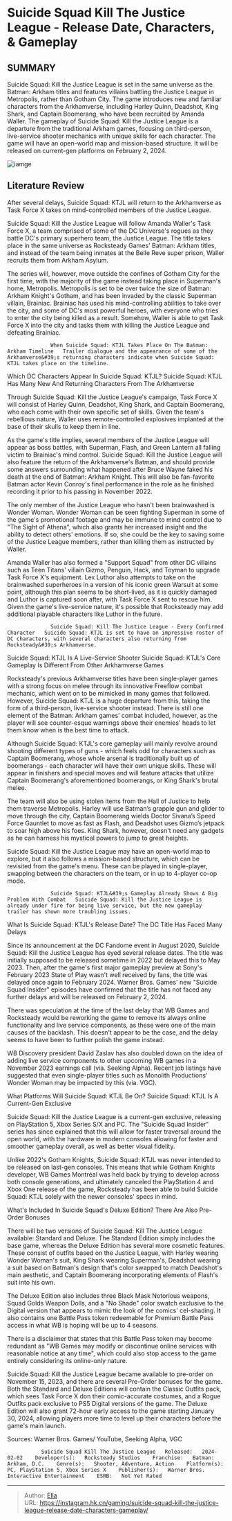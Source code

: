 # Suicide Squad Kill The Justice League - Release Date, Characters, &amp; Gameplay


## SUMMARY 



  Suicide Squad: Kill the Justice League is set in the same universe as the Batman: Arkham titles and features villains battling the Justice League in Metropolis, rather than Gotham City.   The game introduces new and familiar characters from the Arkhamverse, including Harley Quinn, Deadshot, King Shark, and Captain Boomerang, who have been recruited by Amanda Waller.   The gameplay of Suicide Squad: Kill the Justice League is a departure from the traditional Arkham games, focusing on third-person, live-service shooter mechanics with unique skills for each character. The game will have an open-world map and mission-based structure. It will be released on current-gen platforms on February 2, 2024.  

![iamge](https://static1.srcdn.com/wordpress/wp-content/uploads/2023/11/_1-suicide-squad-kill-the-justice-league-release-date-characters-story.jpg)

## Literature Review

After several delays, Suicide Squad: KTJL will return to the Arkhamverse as Task Force X takes on mind-controlled members of the Justice League.




Suicide Squad: Kill the Justice League will follow Amanda Waller&#39;s Task Force X, a team comprised of some of the DC Universe&#39;s rogues as they battle DC&#39;s primary superhero team, the Justice League. The title takes place in the same universe as Rocksteady Games&#39; Batman: Arkham titles, and instead of the team being inmates at the Belle Reve super prison, Waller recruits them from Arkham Asylum.




The series will, however, move outside the confines of Gotham City for the first time, with the majority of the game instead taking place in Superman&#39;s home, Metropolis. Metropolis is set to be over twice the size of Batman: Arkham Knight&#39;s Gotham, and has been invaded by the classic Superman villain, Brainiac. Brainiac has used his mind-controlling abilities to take over the city, and some of DC&#39;s most powerful heroes, with everyone who tries to enter the city being killed as a result. Somehow, Waller is able to get Task Force X into the city and tasks them with killing the Justice League and defeating Brainiac.

                  When Suicide Squad: KTJL Takes Place On The Batman: Arkham Timeline   Trailer dialogue and the appearance of some of the Arkhamverse&#39;s returning characters indicate when Suicide Squad: KTJL takes place on the timeline.   


 Which DC Characters Appear In Suicide Squad: KTJL? 
Suicide Squad: KTJL Has Many New And Returning Characters From The Arkhamverse
         




Through Suicide Squad: Kill the Justice League&#39;s campaign, Task Force X will consist of Harley Quinn, Deadshot, King Shark, and Captain Boomerang, who each come with their own specific set of skills. Given the team&#39;s rebellious nature, Waller uses remote-controlled explosives implanted at the base of their skulls to keep them in line.

As the game&#39;s title implies, several members of the Justice League will appear as boss battles, with Superman, Flash, and Green Lantern all falling victim to Brainiac&#39;s mind control. Suicide Squad: Kill the Justice League will also feature the return of the Arkhamverse&#39;s Batman, and should provide some answers surrounding what happened after Bruce Wayne faked his death at the end of Batman: Arkham Knight. This will also be fan-favorite Batman actor Kevin Conroy&#39;s final performance in the role as he finished recording it prior to his passing in November 2022.

The only member of the Justice League who hasn&#39;t been brainwashed is Wonder Woman. Wonder Woman can be seen fighting Superman in some of the game&#39;s promotional footage and may be immune to mind control due to &#34;The Sight of Athena&#34;, which also grants her increased insight and the ability to detect others&#39; emotions. If so, she could be the key to saving some of the Justice League members, rather than killing them as instructed by Waller.




Amanda Waller has also formed a &#34;Support Squad&#34; from other DC villains such as Teen Titans&#39; villain Gizmo, Penguin, Hack, and Toyman to upgrade Task Force X&#39;s equipment. Lex Luthor also attempts to take on the brainwashed superheroes in a version of his iconic green Warsuit at some point, although this plan seems to be short-lived, as it is quickly damaged and Luthor is captured soon after, with Task Force X sent to rescue him. Given the game&#39;s live-service nature, it&#39;s possible that Rocksteady may add additional playable characters like Luthor in the future.

                  Suicide Squad: Kill The Justice League - Every Confirmed Character   Suicide Squad: KTJL is set to have an impressive roster of DC characters, with several characters also returning from Rocksteady&#39;s Arkhamverse.   



 Suicide Squad: KTJL Is A Live-Service Shooter 
Suicide Squad: KTJL&#39;s Core Gameplay Is Different From Other Arkhamverse Games
         




Rocksteady&#39;s previous Arkhamverse titles have been single-player games with a strong focus on melee through its innovative Freeflow combat mechanic, which went on to be mimicked in many games that followed. However, Suicide Squad: KTJL is a huge departure from this, taking the form of a third-person, live-service shooter instead. There is still one element of the Batman: Arkham games’ combat included, however, as the player will see counter-esque warnings above their enemies&#39; heads to let them know when is the best time to attack.

Although Suicide Squad: KTJL&#39;s core gameplay will mainly revolve around shooting different types of guns - which feels odd for characters such as Captain Boomerang, whose whole arsenal is traditionally built up of boomerangs - each character will have their own unique skills. These will appear in finishers and special moves and will feature attacks that utilize Captain Boomerang&#39;s aforementioned boomerangs, or King Shark&#39;s brutal melee.




The team will also be using stolen items from the Hall of Justice to help them traverse Metropolis. Harley will use Batman’s grapple gun and glider to move through the city, Captain Boomerang wields Doctor Sivana’s Speed Force Gauntlet to move as fast as Flash, and Deadshot uses Gizmo’s jetpack to soar high above his foes. King Shark, however, doesn&#39;t need any gadgets as he can harness his mystical powers to jump to great heights.

Suicide Squad: Kill the Justice League may have an open-world map to explore, but it also follows a mission-based structure, which can be revisited from the game&#39;s menu. These can be played in single-player, swapping between the characters on the team, or in up to 4-player co-op mode.

                  Suicide Squad: KTJL&#39;s Gameplay Already Shows A Big Problem With Combat   Suicide Squad: Kill the Justice League is already under fire for being live service, but the new gameplay trailer has shown more troubling issues.   



 What Is Suicide Squad: KTJL&#39;s Release Date? 
The DC Title Has Faced Many Delays
          




Since its announcement at the DC Fandome event in August 2020, Suicide Squad: Kill the Justice League has eyed several release dates. The title was initially supposed to be released sometime in 2022 but delayed this to May 2023. Then, after the game&#39;s first major gameplay preview at Sony&#39;s February 2023 State of Play wasn&#39;t well received by fans, the title was delayed once again to February 2024. Warner Bros. Games&#39; new &#34;Suicide Squad Insider&#34; episodes have confirmed that the title has not faced any further delays and will be released on February 2, 2024.


 

There was speculation at the time of the last delay that WB Games and Rocksteady would be reworking the game to remove its always online functionality and live service components, as these were one of the main causes of the backlash. This doesn&#39;t appear to be the case, and the delay seems to have been to further polish the game instead.




WB Discovery president David Zaslav has also doubled down on the idea of adding live service components to other upcoming WB games in a November 2023 earnings call (via. Seeking Alpha). Recent job listings have suggested that even single-player titles such as Monolith Productions&#39; Wonder Woman may be impacted by this (via. VGC).



 What Platforms Will Suicide Squad: KTJL Be On? 
Suicide Squad: KTJL Is A Current-Gen Exclusive
          

Suicide Squad: Kill the Justice League is a current-gen exclusive, releasing on PlayStation 5, Xbox Series S/X and PC. The &#34;Suicide Squad Insider&#34; series has since explained that this will allow for faster traversal around the open world, with the hardware in modern consoles allowing for faster and smoother gameplay overall, as well as better visual fidelity.

Unlike 2022&#39;s Gotham Knights, Suicide Squad: KTJL was never intended to be released on last-gen consoles. This means that while Gotham Knights developer, WB Games Montréal was held back by trying to develop across both console generations, and ultimately canceled the PlayStation 4 and Xbox One release of the game, Rocksteady has been able to build Suicide Squad: KTJL solely with the newer consoles&#39; specs in mind.






 What&#39;s Included In Suicide Squad&#39;s Deluxe Edition? 
There Are Also Pre-Order Bonuses
          

There will be two versions of Suicide Squad: Kill The Justice League available: Standard and Deluxe. The Standard Edition simply includes the base game, whereas the Deluxe Edition has several more cosmetic features. These consist of outfits based on the Justice League, with Harley wearing Wonder Woman&#39;s suit, King Shark wearing Superman&#39;s, Deadshot wearing a suit based on Batman&#39;s design that&#39;s color swapped to match Deadshot&#39;s main aesthetic, and Captain Boomerang incorporating elements of Flash&#39;s suit into his own.

The Deluxe Edition also includes three Black Mask Notorious weapons, Squad Golds Weapon Dolls, and a &#34;No Shade&#34; color swatch exclusive to the Digital version that appears to mimic the look of the comics&#39; cel-shading. It also contains one Battle Pass token redeemable for Premium Battle Pass access in what WB is hoping will be up to 4 seasons.






There is a disclaimer that states that this Battle Pass token may become redundant as &#34;WB Games may modify or discontinue online services with reasonable notice at any time&#34;, which could also stop access to the game entirely considering its online-only nature.




Suicide Squad: Kill the Justice League became available to pre-order on November 15, 2023, and there are several Pre-Order bonuses for the game. Both the Standard and Deluxe Editions will contain the Classic Outfits pack, which sees Task Force X don their comic-accurate costumes, and a Rogue Outfits pack exclusive to PS5 Digital versions of the game. The Deluxe Edition will also grant 72-hour early access to the game starting January 30, 2024, allowing players more time to level up their characters before the game&#39;s main launch.

Sources: Warner Bros. Games/ YouTube, Seeking Alpha, VGC

               Suicide Squad Kill The Justice League   Released:   2024-02-02    Developer(s):   Rocksteady Studios    Franchise:   Batman: Arkham, D.C.    Genre(s):   Shooter, Adventure, Action    Platform(s):   PC, PlayStation 5, Xbox Series X    Publisher(s):   Warner Bros. Interactive Entertainment    ESRB:   Not Yet Rated      

---

> Author: [Ella](https://instagram.hk.cn/)  
> URL: https://instagram.hk.cn/gaming/suicide-squad-kill-the-justice-league-release-date-characters-gameplay/  

